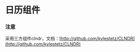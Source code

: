 # 日历组件

### 注意

采用三方组件clndr，文档：[http://github.com/kylestetz/CLNDR](http://github.com/kylestetz/CLNDR)



